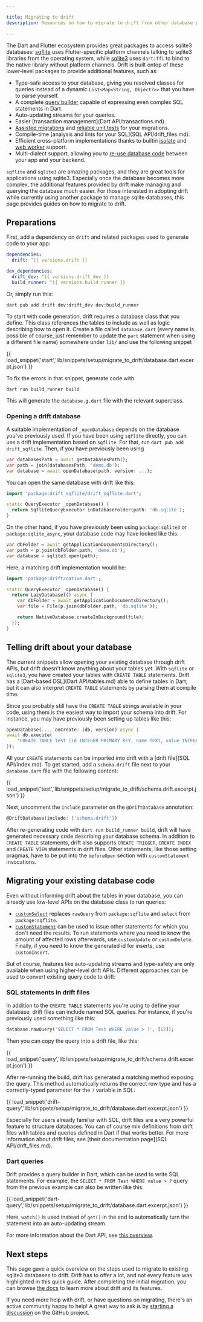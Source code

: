 ```yaml
---

title: Migrating to drift
description: Resources on how to migrate to drift from other database packages.

---
```


The Dart and Flutter ecosystem provides great packages to access sqlite3 databases:
[sqflite](https://pub.dev/packages/sqflite) uses Flutter-specific platform channels
talking to sqlite3 libraries from the operating system, while [sqlite3](https://pub.dev/packages/sqlite3)
uses `dart:ffi` to bind to the native library without platform channels.
Drift is built ontop of these lower-level packages to provide additional
features, such as:

- Type-safe access to your database, giving you resolved classes for queries instead of
  a dynamic `List<Map<String, Object?>>` that you have to parse yourself.
- A complete [query builder](./Dart%20API/manager.md) capable of expressing
  even complex SQL statements in Dart.
- Auto-updating streams for your queries.
- Easier [transaction management](Dart API/transactions.md).
- [Assisted migrations](Migrations/step_by_step.md) and [reliable unit tests](Migrations/tests.md) for your migrations.
- Compile-time [analysis and lints for your SQL](SQL API/drift_files.md).
- Efficient cross-platform implementations thanks to builtin [isolate](isolates.md) and [web worker](Platforms/web.md) support.
- Multi-dialect support, allowing you to [re-use database code](Examples/server_sync.md) between
  your app and your backend.

`sqflite` and `sqlite3` are amazing packages, and they are great tools for applications
using sqlite3.
Especially once the database becomes more complex, the additional features provided
by drift make managing and querying the database much easier.
For those interested in adopting drift while currently using another package to manage
sqlite databases, this page provides guides on how to migrate to drift.

## Preparations

First, add a dependency on `drift` and related packages used to generate code to your app:






```yaml
dependencies:
  drift: ^{{ versions.drift }}

dev_dependencies:
  drift_dev: ^{{ versions.drift_dev }}
  build_runner: ^{{ versions.build_runner }}
```

Or, simply run this:

```
dart pub add drift dev:drift_dev dev:build_runner
```

To start with code generation, drift requires a database class that you define.
This class references the tables to include as well as logic describing how to
open it.
Create a file called `database.dart` (every name is possible of course, just remember
to update the `part` statement when using a different file name) somewhere under
`lib/` and use the following snippet

{{ load_snippet('start','lib/snippets/setup/migrate_to_drift/database.dart.excerpt.json') }}

To fix the errors in that snippet, generate code with

```
dart run build_runner build
```

This will generate the `database.g.dart` file with the relevant superclass.

### Opening a drift database

A suitable implementation of `_openDatabase` depends on the database you've previously used.
If you have been using `sqflite` directly, you can use a drift implementation based on `sqflite`.
For that, run `dart pub add drift_sqflite`.
Then, if you have previously been using

```dart
var databasesPath = await getDatabasesPath();
var path = join(databasesPath, 'demo.db');
var database = await openDatabase(path, version: ...);
```

You can open the same database with drift like this:

```dart
import 'package:drift_sqflite/drift_sqflite.dart';

static QueryExecutor _openDatabase() {
  return SqfliteQueryExecutor.inDatabaseFolder(path: 'db.sqlite');
}
```

On the other hand, if you have previously been using `package:sqlite3` or `package:sqlite_async`,
your database code may have looked like this:

```dart
var dbFolder = await getApplicationDocumentsDirectory();
var path = p.join(dbFolder.path, 'demo.db');
var database = sqlite3.open(path);
```

Here, a matching drift implementation would be:

```dart
import 'package:drift/native.dart';

static QueryExecutor _openDatabase() {
  return LazyDatabase(() async {
    var dbFolder = await getApplicationDocumentsDirectory();
    var file = File(p.join(dbFolder.path, 'db.sqlite'));

    return NativeDatabase.createInBackground(file);
  });
}
```

## Telling drift about your database

The current snippets allow opening your existing database through drift APIs, but drift
doesn't know anything about your tables yet.
With `sqflite` or `sqlite3`, you have created your tables with `CREATE TABLE` statements.
Drift has a [Dart-based DSL](Dart API/tables.md) able to define tables
in Dart, but it can also interpret `CREATE TABLE` statements by parsing them at compile time.

Since you probably still have the `CREATE TABLE` strings available in your code, using them
is the easiest way to import your schema into drift.
For instance, you may have previously been setting up tables like this:

```dart
openDatabase(..., onCreate: (db, version) async {
await db.execute(
    'CREATE TABLE Test (id INTEGER PRIMARY KEY, name TEXT, value INTEGER, num REAL);');
});
```

All your `CREATE` statements can be imported into drift with a [drift file](SQL API/index.md).
To get started, add a `schema.drift` file next to your `database.dart` file with the following content:

{{ load_snippet('test','lib/snippets/setup/migrate_to_drift/schema.drift.excerpt.json') }}

Next, uncomment the `include` parameter on the `@DriftDatabase` annotation:

```dart
@DriftDatabase(include: {'schema.drift'})
```

After re-generating code with `dart run build_runner build`, drift will have generated necessary code
describing your database schema.
In addition to `CREATE TABLE` statements, drift also supports `CREATE TRIGGER`, `CREATE INDEX` and
`CREATE VIEW` statements in drift files. Other statements, like those setting pragmas, have to
be put into the `beforeOpen` section with `customStatement` invocations.

## Migrating your existing database code

Even without informing drift about the tables in your database, you can already use
low-level APIs on the database class to run queries:

- [`customSelect`](https://drift.simonbinder.eu/api/drift/databaseconnectionuser/customselect)
  replaces `rawQuery` from `package:sqflite` and `select` from `package:sqflite`.
- [`customStatement`](https://drift.simonbinder.eu/api/drift/databaseconnectionuser/customstatement)
  can be used to issue other statements for which you don't need the results.
  To run statements where you need to know the amount of affected rows afterwards, use `customUpdate`
  or `customDelete`. Finally, if you need to know the generated id for inserts, use `customInsert`.

But of course, features like auto-updating streams and type-safety are only available when
using higher-level drift APIs.
Different approaches can be used to convert existing query code to drift:

### SQL statements in drift files

In addition to the `CREATE TABLE` statements you're using to define your database,
drift files can include named SQL queries.
For instance, if you're previously used something like this:

```dart
database.rawQuery('SELECT * FROM Test WHERE value > ?', [12]);
```

Then you can copy the query into a drift file, like this:

{{ load_snippet('query','lib/snippets/setup/migrate_to_drift/schema.drift.excerpt.json') }}

After re-running the build, drift has generated a matching method exposing
the query. This method automatically returns the correct row type and has a
correctly-typed parameter for the `?` variable in SQL:

{{ load_snippet('drift-query','lib/snippets/setup/migrate_to_drift/database.dart.excerpt.json') }}

Especially for users already familiar with SQL, drift files are a very powerful
feature to structure databases.
You can of course mix definitions from drift files with tables and queries defined
in Dart if that works better.
For more information about drift files, see [their documentation page](SQL API/drift_files.md).

### Dart queries

Drift provides a query builder in Dart, which can be used to write SQL statements.
For example, the `SELECT * FROM Test WHERE value > ?` query from the previous example
can also be written like this:

{{ load_snippet('dart-query','lib/snippets/setup/migrate_to_drift/database.dart.excerpt.json') }}

Here, `watch()` is used instead of `get()` in the end to automatically turn the statement
into an auto-updating stream.

For more information about the Dart API, see [this overview](./Dart%20API/manager.md).

## Next steps

This page gave a quick overview on the steps used to migrate to existing sqlite3 databases to drift.
Drift has to offer a lot, and not every feature was highlighted in this quick guide. After completing
the initial migration, you can browse [the docs](index.md) to learn more about drift
and its features.

If you need more help with drift, or have questions on migrating, there's an active community happy to
help! A great way to ask is by [starting a discussion](https://github.com/simolus3/drift/discussions)
on the GitHub project.
